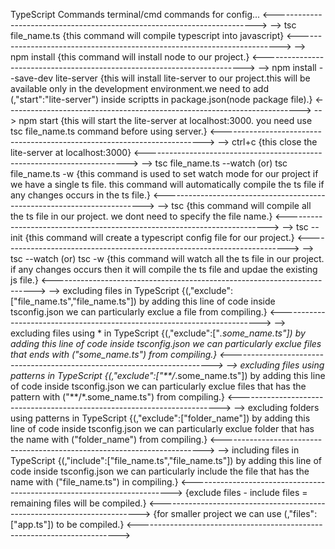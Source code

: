 TypeScript Commands terminal/cmd commands for config...
<------------------------------------------------------------------------->
--> tsc file_name.ts 
{this command will compile typescript into javascript}
<------------------------------------------------------------------------->
--> npm install
{this command will install node to our project.}
<------------------------------------------------------------------------->
--> npm install --save-dev lite-server
{this will install lite-server to our project.this will be available only in the development environment.we need to add (,"start":"lite-server") inside scriptts in package.json(node package file).}
<------------------------------------------------------------------------->
--> npm start
{this will start the lite-server at localhost:3000.
you need use tsc file_name.ts command before using server.}
<------------------------------------------------------------------------->
--> ctrl+c
{this close the lite-server at localhost:3000}
<------------------------------------------------------------------------->
--> tsc file_name.ts --watch (or) tsc file_name.ts -w
{this command is used to set watch mode for our project if we have a single ts file. this command will automatically compile the ts file if any changes occurs in the ts file.}
<------------------------------------------------------------------------->
--> tsc
{this command will compile all the ts file in our project. we dont need to specify the file name.}
<------------------------------------------------------------------------->
--> tsc --init
{this command will create a typescript config file for our project.}
<------------------------------------------------------------------------->
--> tsc --watch (or) tsc -w
{this command will watch all the ts file in our project. if any changes occurs then it will compile the ts file and updae the existing js file.}
<------------------------------------------------------------------------->
--> excluding files in TypeScript
{(,"exclude":["file_name.ts","file_name.ts"])
by adding this line of code inside tsconfig.json we can particularly exclue a file from compiling.}
<------------------------------------------------------------------------->
--> excluding files using * in TypeScript
{(,"exclude":["*.some_name.ts"])
by adding this line of code inside tsconfig.json we can particularly exclue files that ends with ("some_name.ts") from compiling.}
<------------------------------------------------------------------------->
--> excluding files using patterns in TypeScript
{(,"exclude":["**/*.some_name.ts"])
by adding this line of code inside tsconfig.json we can particularly exclue files that has the pattern with ("**/*.some_name.ts") from compiling.}
<------------------------------------------------------------------------->
--> excluding folders using patterns in TypeScript
{(,"exclude":["folder_name"])
by adding this line of code inside tsconfig.json we can particularly exclue folder that has the name with ("folder_name") from compiling.}
<------------------------------------------------------------------------->
 --> including files in TypeScript
{(,"include":["file_name.ts","file_name.ts"])
by adding this line of code inside tsconfig.json we can particularly include  the file that has the name with ("file_name.ts") in compiling.}
<------------------------------------------------------------------------->
{exclude files - include files = remaining files will be compiled.}
<-------------------------------------------------------------------------> 
{for smaller project we can use (,"files":["app.ts"]) to be compiled.}
<------------------------------------------------------------------------->
